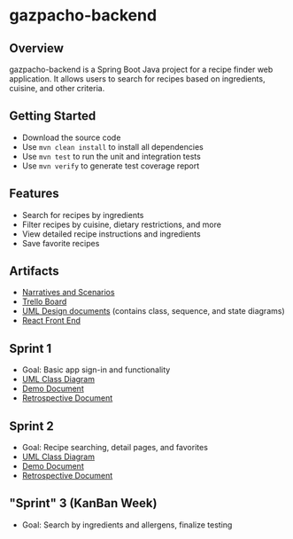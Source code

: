 # gazpacho-backend

## Overview

gazpacho-backend is a Spring Boot Java project for a recipe finder web application. It allows users to search for recipes based on ingredients, cuisine, and other criteria.

## Getting Started

- Download the source code
- Use `mvn clean install` to install all dependencies
- Use `mvn test` to run the unit and integration tests
- Use `mvn verify` to generate test coverage report

## Features

- Search for recipes by ingredients
- Filter recipes by cuisine, dietary restrictions, and more
- View detailed recipe instructions and ingredients
- Save favorite recipes

## Artifacts

- [Narratives and Scenarios](https://docs.google.com/document/d/1J84nLcyDqOUJrwvYSGSnBSmp2G5YDkTtzX9VAM-R7fc/edit?tab=t.0#heading=h.irw43ptn80ec)
- [Trello Board](https://trello.com/invite/b/67dd7941aa0da600133ba880/ATTI52ff269f5443b7effc0c92b86460dacfCE0F8D2F/scrum-board)
- [UML Design documents](https://drive.google.com/file/d/1bqjDIDpQCx6aVLaMEzmIpHOqxAZL7Wni/view?usp=drive_link) (contains class, sequence, and state diagrams)
- [React Front End](https://github.com/apaulled/gazpacho-frontend)

## Sprint 1
- Goal: Basic app sign-in and functionality
- [UML Class Diagram](https://drive.google.com/file/d/1bqjDIDpQCx6aVLaMEzmIpHOqxAZL7Wni/view?usp=drive_link)
- [Demo Document](https://docs.google.com/document/d/1wJfvtndeH_5kajHjdMqBi3L04ffmma0dOVz0zw1Ks4I/edit?tab=t.0)
- [Retrospective Document](https://docs.google.com/document/d/1DVZ8WXsxDYQsUbiV9bc4rQ6TndpRoxJgYsi4AyebpyQ/edit?tab=t.0)

## Sprint 2
- Goal: Recipe searching, detail pages, and favorites
- [UML Class Diagram](https://drive.google.com/file/d/1vKeiZq-lz7seI00Zc1JPll_3GGnxyINA/view?usp=sharing)
- [Demo Document](https://docs.google.com/document/d/1Od9fY8XV9Dbg6KnhyKx39R-3Z8X8laYbC1VSjvj0xAg/edit?usp=sharing)
- [Retrospective Document](https://docs.google.com/document/d/1pZsrxZPoKm0p0fkrXXoYRcqj5-E8s2rdwLb9lKFo1qQ/edit?tab=t.0)

## "Sprint" 3 (KanBan Week)
- Goal: Search by ingredients and allergens, finalize testing

